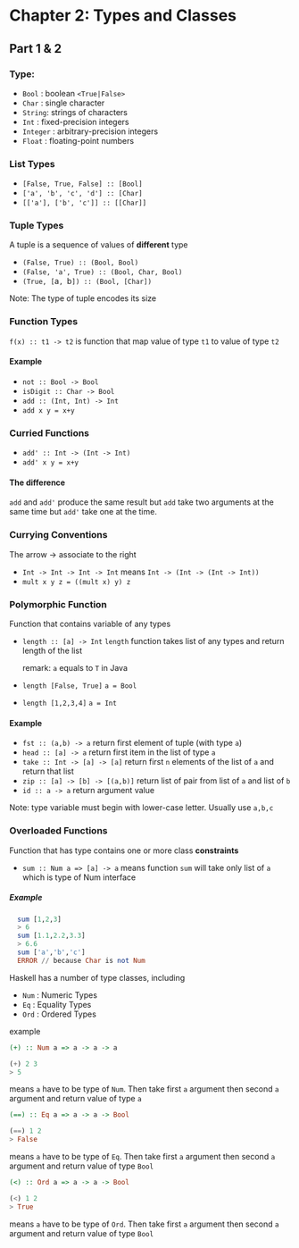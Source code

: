 # Chapter 2: Types and Classes

## Part 1 & 2

### Type:
- `Bool` : boolean `<True|False>`
- `Char` : single character
- `String`: strings of characters
- `Int` : fixed-precision integers
- `Integer` : arbitrary-precision integers
- `Float` : floating-point numbers

### List Types
- `[False, True, False] :: [Bool]`
- `['a', 'b', 'c', 'd'] :: [Char]`
- `[['a'], ['b', 'c']] :: [[Char]]`

### Tuple Types
A tuple is a sequence of values of **different** type
- `(False, True) :: (Bool, Bool)`
- `(False, 'a', True) :: (Bool, Char, Bool)`
- `(True, [`a`, `b`]) :: (Bool, [Char])`

Note: The type of tuple encodes its size

### Function Types

`f(x) :: t1 -> t2` is function that map value of type `t1` to value of type `t2`

#### Example
- `not :: Bool -> Bool`
- `isDigit :: Char -> Bool`
- `add :: (Int, Int) -> Int`
- `add x y = x+y`

### Curried Functions
- `add' :: Int -> (Int -> Int)`
- `add' x y = x+y`

#### The difference
`add` and `add'` produce the same result but `add` take two arguments at the same time but `add'` take one at the time.

### Currying Conventions
The arrow -> associate to the right
- `Int -> Int -> Int -> Int` means `Int -> (Int -> (Int -> Int))`
- `mult x y z = ((mult x) y) z`

### Polymorphic Function
Function that contains variable of any types
- `length :: [a] -> Int`
`length` function takes list of any types and return length of the list

  remark: `a` equals to `T` in Java

- `length [False, True]` `a = Bool`
- `length [1,2,3,4]` `a = Int`

#### Example
- `fst :: (a,b) -> a` return first element of tuple (with type `a`)
- `head :: [a] -> a` return first item in the list of type `a`
- `take :: Int -> [a] -> [a]` return first `n` elements of the list of `a` and return that list
- `zip :: [a] -> [b] -> [(a,b)]` return list of pair from list of `a` and list of `b`
- `id :: a -> a` return argument value

Note:
type variable must begin with lower-case letter. Usually use `a,b,c`

### Overloaded Functions
Function that has type contains one or more class **constraints**
- `sum :: Num a => [a] -> a`
means function `sum` will take only list of `a` which is type of Num interface
##### Example
```Haskell
  sum [1,2,3]
  > 6
  sum [1.1,2.2,3.3]
  > 6.6
  sum ['a','b','c']
  ERROR // because Char is not Num
```

Haskell has a number of type classes, including
- `Num` : Numeric Types
- `Eq` : Equality Types
- `Ord` : Ordered Types

example
```Haskell
(+) :: Num a => a -> a -> a

(+) 2 3
> 5
```

means `a` have to be type of `Num`. Then take first `a` argument then second `a` argument and return value of type `a`

```Haskell
(==) :: Eq a => a -> a -> Bool

(==) 1 2
> False
```

means `a` have to be type of `Eq`. Then take first `a` argument then second `a` argument and return value of type `Bool`

```Haskell
(<) :: Ord a => a -> a -> Bool

(<) 1 2
> True
```

means `a` have to be type of `Ord`. Then take first `a` argument then second `a` argument and return value of type `Bool`
